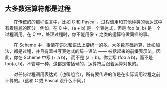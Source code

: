 ## 大多数运算符都是过程

&ensp;&ensp;&ensp;&ensp;在传统的的编程语言中，比如 C 和 Pascal ，过程调用和其他种类的表达式中有着尴尬的区分。例如，在 C 中，(a + b) 是一个表达式，但是 foo (a, b) 是一个过程调用。在 C 中，处理过程时，你不能用像 + 之类的运算符做同样的事。

&ensp;&ensp;&ensp;&ensp;在 Scheme 中，事情在词义和语法上要统一的多。大多数基础运算，比如加法，都是过程，并且有着书写表达式的统一语法 —— 被括起来的前缀表示法。因此，你在 Scheme 中写 (+ a b)， 而不是 (a + b)。你会写 (foo a b)，而不是 foo(a, b)。不管哪一种，这都是带括号的，运算符后跟着运算对象的。

&ensp;&ensp;&ensp;&ensp;对任何过程调用表达式（也叫组合），所有要传递的值是在实际调用过程之前计算的。（这和 C 或 Pascal 没什么不同。）


